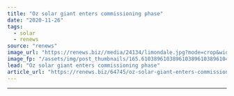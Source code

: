 ```yaml
---
title: "Oz solar giant enters commissioning phase"
date: "2020-11-26"
tags: 
  - solar
  - renews
source: "renews"
image_url: "https://renews.biz//media/24134/limondale.jpg?mode=crop&width=770&heightratio=0.6103896103896103896103896104&slimmage=true"
image_fp: "/assets/img/post_thumbnails/165.6103896103896103896103896104&slimmage=true"
lead: "Oz solar giant enters commissioning phase"
article_url: "https://renews.biz/64745/oz-solar-giant-enters-commissioning-phase/"
---
```


---
